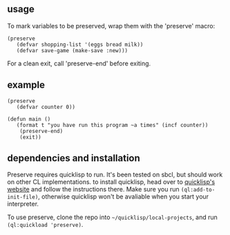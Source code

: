 ## usage

To mark variables to be preserved, wrap them with the 'preserve' macro:

```
(preserve
   (defvar shopping-list '(eggs bread milk))
   (defvar save-game (make-save :new)))
```

For a clean exit, call 'preserve-end' before exiting.

## example

```
(preserve
   (defvar counter 0))

(defun main ()
   (format t "you have run this program ~a times" (incf counter))
	(preserve-end)
	(exit))
```

## dependencies and installation

Preserve requires quicklisp to run. It's been tested on sbcl, but should work on other CL implementations.
to install quicklisp, head over to [quicklisp's website](https://www.quicklisp.org/beta/) and follow the instructions there.
Make sure you run `(ql:add-to-init-file)`, otherwise quicklisp won't be avaliable when you start your interpreter.

To use preserve, clone the repo into `~/quicklisp/local-projects`, and run `(ql:quickload 'preserve)`.
